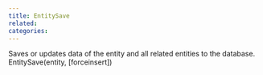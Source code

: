 ```yaml
---
title: EntitySave
related:
categories:
---
```


Saves or updates data of the entity and all related entities to the database.
EntitySave(entity, [forceinsert])
